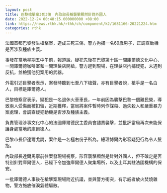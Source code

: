 ```yaml
---
layout: post
title: 巴黎槍擊案3死3傷　內政部長稱襲擊顯然針對外國人
date: 2022-12-24 00:48:15.000000000 +08:00
link: https://news.rthk.hk/rthk/ch/component/k2/1681166-20221224.htm
categories: rthk
---
```


法國首都巴黎發生槍擊案，造成三死三傷，警方拘捕一名69歲男子，正調查動機是否涉及種族主義。

事發在當地星期五中午前，報道說，疑犯先後在巴黎第十區一間庫爾德文化中心、一間庫爾德咖啡室和一間理髮店開槍，警方趕到現場，在理髮店拘捕疑犯，未遇到反抗，並檢獲他犯案用的武器。

外電引述目擊者表示，案發時聽到七至八下槍聲，亦有目擊者說，槍手是一名白人，目標是庫爾德人。

巴黎檢察官表示，疑犯是一名退休火車車長，一年前因為襲擊巴黎一個難民營，導致兩人受傷而被扣留，近期獲釋，當局將案件暫時列作謀殺、過失殺人和嚴重暴力案處理，會調查疑犯動機是否涉及種族主義。

負責管理涉事文化中心的法國庫爾德民主委員會譴責襲擊，並批評當局再次未能保護身處當地的庫爾德人。

巴黎市長伊達爾戈說，案件是一名極右份子所為。總理博爾內形容疑犯行為令人髮指。

內政部長達爾馬寧前往案發現場視察，形容襲擊顯然是針對外國人，但不確定是否特別針對庫爾德人，已經下令加強庫爾德人聚集場所，以及土耳其駐法國機構的保安。

一批庫爾德人事後在槍擊案現場附近抗議，並與警方衝突，有示威者放火焚燒雜物，警方施放催淚氣體驅散。
